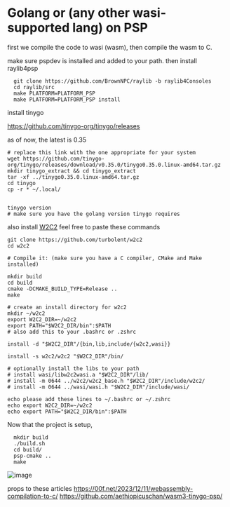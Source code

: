 # Golang or (any other wasi-supported lang) on PSP 


first we compile the code to wasi (wasm), then compile the wasm to C.



make sure pspdev is installed and added to your path.
then install raylib4psp
```
  git clone https://github.com/BrownNPC/raylib -b raylib4Consoles
  cd raylib/src
  make PLATFORM=PLATFORM_PSP
  make PLATFORM=PLATFORM_PSP install
```



install tinygo

https://github.com/tinygo-org/tinygo/releases


as of now, the latest is 0.35
```
# replace this link with the one appropriate for your system
wget https://github.com/tinygo-org/tinygo/releases/download/v0.35.0/tinygo0.35.0.linux-amd64.tar.gz 
mkdir tinygo_extract && cd tinygo_extract
tar -xf ../tinygo0.35.0.linux-amd64.tar.gz 
cd tinygo
cp -r * ~/.local/


tinygo version
# make sure you have the golang version tinygo requires
```



also install [W2C2](https://github.com/turbolent/w2c2)
feel free to paste these commands
```
git clone https://github.com/turbolent/w2c2
cd w2c2

# Compile it: (make sure you have a C compiler, CMake and Make installed)

mkdir build
cd build
cmake -DCMAKE_BUILD_TYPE=Release ..
make

# create an install directory for w2c2
mkdir ~/w2c2
export W2C2_DIR=~/w2c2
export PATH="$W2C2_DIR/bin":$PATH
# also add this to your .bashrc or .zshrc

install -d "$W2C2_DIR"/{bin,lib,include/{w2c2,wasi}}

install -s w2c2/w2c2 "$W2C2_DIR"/bin/

# optionally install the libs to your path 
# install wasi/libw2c2wasi.a "$W2C2_DIR"/lib/
# install -m 0644 ../w2c2/w2c2_base.h "$W2C2_DIR"/include/w2c2/
# install -m 0644 ../wasi/wasi.h "$W2C2_DIR"/include/wasi/

echo please add these lines to ~/.bashrc or ~/.zshrc
echo export W2C2_DIR=~/w2c2
echo export PATH="$W2C2_DIR/bin":$PATH
```


Now that the project is setup, 
```
  mkdir build
  ./build.sh
  cd build/
  psp-cmake ..
  make
```

![image](https://github.com/user-attachments/assets/d111fd96-a954-4237-b0cc-455ac7058686)


props to these articles
https://00f.net/2023/12/11/webassembly-compilation-to-c/
https://github.com/aethiopicuschan/wasm3-tinygo-psp/
